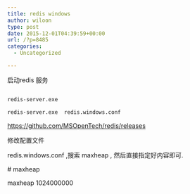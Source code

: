 ```yaml
---
title: redis windows
author: wiloon
type: post
date: 2015-12-01T04:39:59+00:00
url: /?p=8485
categories:
  - Uncategorized

---
```

启动redis 服务

```bash

redis-server.exe

redis-server.exe  redis.windows.conf

```

https://github.com/MSOpenTech/redis/releases


修改配置文件

redis.windows.conf ,搜索 maxheap , 然后直接指定好内容即可.


\# maxheap <bytes>

maxheap 1024000000


